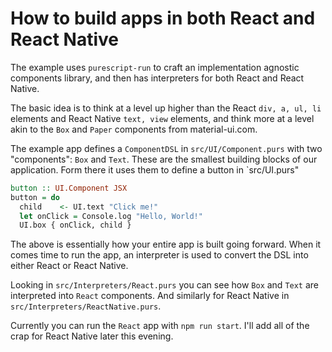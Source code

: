 # How to build apps in both React and React Native

The example uses `purescript-run` to craft an implementation agnostic components library, and then has interpreters for both React and React Native.

The basic idea is to think at a level up higher than the React `div, a, ul, li` elements and React Native `text, view` elements, and think more at a level akin to the `Box` and `Paper` components from material-ui.com. 

The example app defines a `ComponentDSL` in `src/UI/Component.purs` with two "components": `Box` and `Text`. These are the smallest building blocks of our application. Form there it uses them to define a button in `src/UI.purs"

```haskell
button :: UI.Component JSX
button = do
  child    <- UI.text "Click me!"
  let onClick = Console.log "Hello, World!"
  UI.box { onClick, child }
```

The above is essentially how your entire app is built going forward. When it comes time to run the app, an interpreter is used to convert the DSL into either React or React Native.

Looking in `src/Interpreters/React.purs` you can see how `Box` and `Text` are interpreted into `React` components. And similarly for React Native in `src/Interpreters/ReactNative.purs`.

Currently you can run the `React` app with `npm run start`. I'll add all of the crap for React Native later this evening.
